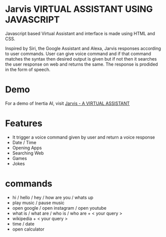 
# Jarvis VIRTUAL ASSISTANT USING JAVASCRIPT
Javascript based Virtual Assistant and interface is made using HTML and CSS.

Inspired by Siri, the Google Assistant and Alexa, Jarvis responses according to user commands. User can give voice command and if that command matches the syntax then desired output is given but if not then it searches the user response on web and returns the same. The response is prodided in the form of speech.

# Demo
For a demo of Inertia AI, visit [Jarvis - A VIRTUAL ASSISTANT](https://Th3-C0der.github.io/jarvis/)
# Features

- It trigger a voice command given by user and return a voice response
- Date / Time
- Opening Apps
- Searching Web
- Games
- Jokes 

# commands

- hi / hello / hey / how are you / whats up
- play music / pause music
- open google / open instagram / open youtube
- what is / what are / who is / who are + < your query >
- wikipedia + < your query >
- time / date
- open calculator
